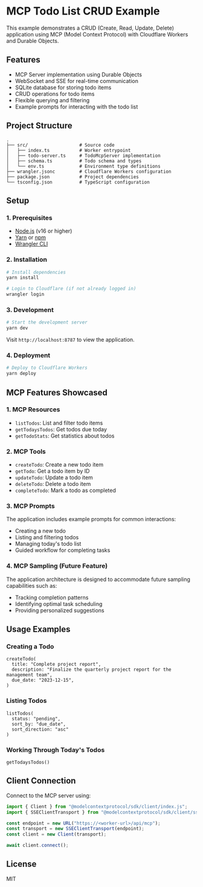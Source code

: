 # MCP Todo List CRUD Example

This example demonstrates a CRUD (Create, Read, Update, Delete) application using MCP (Model Context Protocol) with Cloudflare Workers and Durable Objects.

## Features

- MCP Server implementation using Durable Objects
- WebSocket and SSE for real-time communication
- SQLite database for storing todo items
- CRUD operations for todo items
- Flexible querying and filtering
- Example prompts for interacting with the todo list

## Project Structure

```
.
├── src/                   # Source code
│   ├── index.ts           # Worker entrypoint
│   ├── todo-server.ts     # TodoMcpServer implementation 
│   ├── schema.ts          # Todo schema and types
│   └── env.ts             # Environment type definitions
├── wrangler.jsonc         # Cloudflare Workers configuration
├── package.json           # Project dependencies
└── tsconfig.json          # TypeScript configuration
```

## Setup

### 1. Prerequisites

- [Node.js](https://nodejs.org/) (v16 or higher)
- [Yarn](https://yarnpkg.com/) or [npm](https://www.npmjs.com/)
- [Wrangler CLI](https://developers.cloudflare.com/workers/cli-wrangler/install-update)

### 2. Installation

```bash
# Install dependencies
yarn install

# Login to Cloudflare (if not already logged in)
wrangler login
```

### 3. Development

```bash
# Start the development server
yarn dev
```

Visit `http://localhost:8787` to view the application.

### 4. Deployment

```bash
# Deploy to Cloudflare Workers
yarn deploy
```

## MCP Features Showcased

### 1. MCP Resources

- `listTodos`: List and filter todo items
- `getTodaysTodos`: Get todos due today
- `getTodoStats`: Get statistics about todos

### 2. MCP Tools

- `createTodo`: Create a new todo item
- `getTodo`: Get a todo item by ID
- `updateTodo`: Update a todo item
- `deleteTodo`: Delete a todo item
- `completeTodo`: Mark a todo as completed

### 3. MCP Prompts

The application includes example prompts for common interactions:

- Creating a new todo
- Listing and filtering todos
- Managing today's todo list
- Guided workflow for completing tasks

### 4. MCP Sampling (Future Feature)

The application architecture is designed to accommodate future sampling capabilities such as:

- Tracking completion patterns
- Identifying optimal task scheduling
- Providing personalized suggestions

## Usage Examples

### Creating a Todo

```
createTodo(
  title: "Complete project report",
  description: "Finalize the quarterly project report for the management team",
  due_date: "2023-12-15",
)
```

### Listing Todos

```
listTodos(
  status: "pending",
  sort_by: "due_date",
  sort_direction: "asc"
)
```

### Working Through Today's Todos

```
getTodaysTodos()
```

## Client Connection

Connect to the MCP server using:

```javascript
import { Client } from "@modelcontextprotocol/sdk/client/index.js";
import { SSEClientTransport } from "@modelcontextprotocol/sdk/client/sse.js";

const endpoint = new URL("https://<worker-url>/api/mcp");
const transport = new SSEClientTransport(endpoint);
const client = new Client(transport);

await client.connect();
```

## License

MIT 